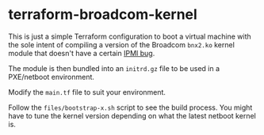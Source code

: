 # terraform-broadcom-kernel

This is just a simple Terraform configuration to boot a virtual machine with the sole intent of compiling a version of the Broadcom `bnx2.ko` kernel module that doesn't have a certain [IPMI bug](https://lists.debian.org/debian-boot/2015/08/msg00135.html).

The module is then bundled into an `initrd.gz` file to be used in a PXE/netboot environment.

Modify the `main.tf` file to suit your environment.

Follow the `files/bootstrap-x.sh` script to see the build process. You might have to tune the kernel version depending on what the latest netboot kernel is.
